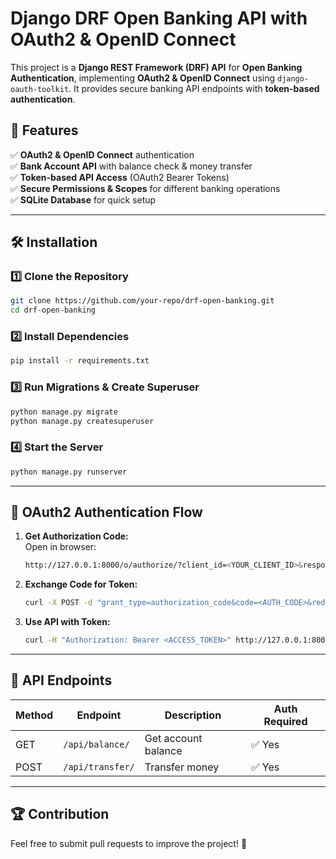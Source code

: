 # Django DRF Open Banking API with OAuth2 & OpenID Connect

This project is a **Django REST Framework (DRF) API** for **Open Banking Authentication**, implementing **OAuth2 & OpenID Connect** using `django-oauth-toolkit`. It provides secure banking API endpoints with **token-based authentication**.

## 🚀 Features

✅ **OAuth2 & OpenID Connect** authentication  
✅ **Bank Account API** with balance check & money transfer  
✅ **Token-based API Access** (OAuth2 Bearer Tokens)  
✅ **Secure Permissions & Scopes** for different banking operations  
✅ **SQLite Database** for quick setup  

---

## 🛠️ Installation

### 1️⃣ Clone the Repository

```sh
git clone https://github.com/your-repo/drf-open-banking.git
cd drf-open-banking
```

### 2️⃣ Install Dependencies

```sh
pip install -r requirements.txt
```

### 3️⃣ Run Migrations & Create Superuser

```sh
python manage.py migrate
python manage.py createsuperuser
```

### 4️⃣ Start the Server

```sh
python manage.py runserver
```

---

## 🔑 OAuth2 Authentication Flow

1. **Get Authorization Code:**  
   Open in browser:
   ```sh
   http://127.0.0.1:8000/o/authorize/?client_id=<YOUR_CLIENT_ID>&response_type=code&redirect_uri=http://localhost/callback/
   ```
2. **Exchange Code for Token:**  
   ```sh
   curl -X POST -d "grant_type=authorization_code&code=<AUTH_CODE>&redirect_uri=http://localhost/callback/&client_id=<YOUR_CLIENT_ID>&client_secret=<YOUR_CLIENT_SECRET>" http://127.0.0.1:8000/o/token/
   ```
3. **Use API with Token:**  
   ```sh
   curl -H "Authorization: Bearer <ACCESS_TOKEN>" http://127.0.0.1:8000/api/balance/
   ```

---

## 📌 API Endpoints

| Method | Endpoint             | Description                | Auth Required |
|--------|----------------------|----------------------------|--------------|
| GET    | `/api/balance/`      | Get account balance       | ✅ Yes |
| POST   | `/api/transfer/`     | Transfer money            | ✅ Yes |

---

## 🏆 Contribution

Feel free to submit pull requests to improve the project! 🚀


